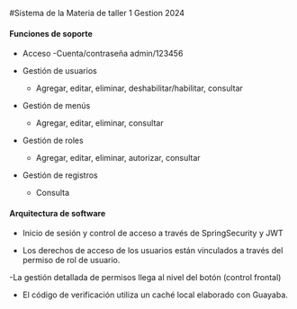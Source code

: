 #Sistema de la Materia de taller 1 Gestion 2024
#### Funciones de soporte

-  Acceso
   -Cuenta/contraseña admin/123456

   
- Gestión de usuarios
   - Agregar, editar, eliminar, deshabilitar/habilitar, consultar
   
   
- Gestión de menús
   - Agregar, editar, eliminar, consultar

- Gestión de roles
   - Agregar, editar, eliminar, autorizar, consultar

   
- Gestión de registros
   - Consulta


#### Arquitectura de software

- Inicio de sesión y control de acceso a través de SpringSecurity y JWT


- Los derechos de acceso de los usuarios están vinculados a través del permiso de rol de usuario.


-La gestión detallada de permisos llega al nivel del botón (control frontal)


- El código de verificación utiliza un caché local elaborado con Guayaba.


